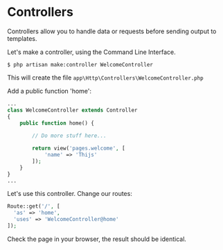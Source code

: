 # Controllers
Controllers allow you to handle data or requests before sending output to templates.

Let's make a controller, using the Command Line Interface.
```Shell
$ php artisan make:controller WelcomeController
```

This will create the file `app\Http\Controllers\WelcomeController.php`

Add a public function 'home':
```php
...
class WelcomeController extends Controller
{
    public function home() {
        
        // Do more stuff here...

        return view('pages.welcome', [
            'name' => 'Thijs'
        ]);
    }
}
...
```

Let's use this controller. Change our routes:
```php
Route::get('/', [
  'as' => 'home',
  'uses' => 'WelcomeController@home'
]);
```

Check the page in your browser, the result should be identical.

